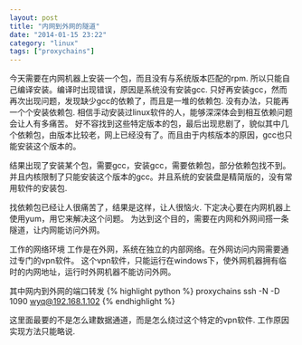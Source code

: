 ```yaml
---
layout: post
title: "内网到外网的隧道"
date: "2014-01-15 23:22"
category: "linux"
tags: ["proxychains"]
---
```



今天需要在内网机器上安装一个包，而且没有与系统版本匹配的rpm. 所以只能自己编译安装。编译时出现错误，原因是系统没有安装gcc. 只好再安装gcc，然而再次出现问题，发现缺少gcc的依赖了，而且是一堆的依赖包. 没有办法，只能再一个个安装依赖包. 相信手动安装过linux软件的人，能够深深体会到相互依赖问题会让人有多痛苦。 好不容找到这些特定版本的包，最后出现悲剧了，貌似其中几个依赖包，由版本比较老，网上已经没有了。而且由于内核版本的原因，gcc也只能安装这个版本的。
 
结果出现了安装某个包，需要gcc，安装gcc，需要依赖包，部分依赖包找不到。并且内核限制了只能安装这个版本的gcc。并且系统的安装盘是精简版的，没有常用软件的安装包.
 
找依赖包已经让人很痛苦了，结果是这样，让人很恼火. 下定决心要在内网机器上使用yum，用它来解决这个问题。
为达到这个目的，需要在内网和外网间搭一条隧道，让内网能访问外网。
 
工作的网络环境
工作是在外网，系统在独立的内部网络。在外网访问内网需要通过专门的vpn软件。
这个vpn软件，只能运行在windows下，使外网机器拥有临时的内网地址，运行时外网机器不能访问外网。
 
其中网内到外网的端口转发
{% highlight python %}
proxychains ssh  -N -D 1090 wyq@192.168.1.102
{% endhighlight %}
 
这里面最要的不是怎么建数据通道，而是怎么绕过这个特定的vpn软件.
工作原因实现方法只能略说.

